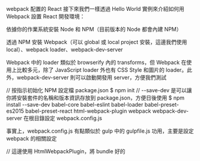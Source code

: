 webpack 配置的 React
    接下來我們一樣透過 Hello World 實例來介紹如何用 Webpack 設置 React 開發環境：

依據你的作業系統安裝 Node 和 NPM（目前版本的 Node 都會內建 NPM）

透過 NPM 安裝 Webpack（可以 global 或 local project 安裝，這邊我們使用 local）、webpack loader、webpack-dev-server

Webpack 中的 loader 類似於 browserify 內的 transforms，但 Webpack 在使用上比較多元，除了 JavaScript loader 外也有 CSS Style 和圖片的 loader。此外，webpack-dev-server 則可以啟動開發用 server，方便我們測試

// 按指示初始化 NPM 設定檔 package.json
$ npm init 
// --save-dev 是可以讓你將安裝套件的名稱和版本資訊存放到 package.json，方便日後使用
$ npm install --save-dev babel-core babel-eslint babel-loader babel-preset-es2015 babel-preset-react html-webpack-plugin webpack webpack-dev-server
在根目錄設定 webpack.config.js

事實上，webpack.config.js 有點類似於 gulp 中的 gulpfile.js 功用，主要是設定 webpack 的相關設定

// 這邊使用 HtmlWebpackPlugin，將 bundle 好的 <script> 插入到 body。${__dirname} 為 ES6 語法對應到 __dirname  
const HtmlWebpackPlugin = require('html-webpack-plugin');

const HTMLWebpackPluginConfig = new HtmlWebpackPlugin({
  template: `${__dirname}/app/index.html`,
  filename: 'index.html',
  inject: 'body',
});

module.exports = {
  // 檔案起始點從 entry 進入，因為是陣列所以也可以是多個檔案
  entry: [
    './app/index.js',
  ],
  // output 是放入產生出來的結果的相關參數
  output: {
    path: `${__dirname}/dist`,
    filename: 'index_bundle.js',
  },
  module: {
    // loaders 則是放欲使用的 loaders，在這邊是使用 babel-loader 將所有 .js（這邊用到正則式）相關檔案（排除了 npm 安裝的套件位置 node_modules）轉譯成瀏覽器可以閱讀的 JavaScript。preset 則是使用的 babel 轉譯規則，這邊使用 react、es2015。若是已經單獨使用 .babelrc 作為 presets 設定的話，則可以省略 query
    loaders: [
      {
        test: /\.js$/,
        exclude: /node_modules/,
        loader: 'babel-loader',
        query: {
          presets: ['es2015', 'react'],
        },
      },
    ],
  },
  // devServer 則是 webpack-dev-server 設定
  devServer: {
    inline: true,
    port: 8008,
  },
  // plugins 放置所使用的外掛
  plugins: [HTMLWebpackPluginConfig],
};
在根目錄設定 .babelrc

{
  "presets": [
    "es2015",
    "react",
  ],
  "plugins": []
}
安裝 react 和 react-dom

$ npm install --save react react-dom
撰寫 Component（記得把 index.html 以及 index.js 放到 app 資料夾底下喔！） index.html

<!DOCTYPE html>
<html lang="en">
<head>
    <meta charset="UTF-8">
    <title>React Setup</title>
    <link rel="stylesheet" type="text/css" href="//maxcdn.bootstrapcdn.com/bootstrap/3.3.6/css/bootstrap.min.css">
</head>
<body>
    <!-- 欲插入 React Component 的位置 -->
    <div id="app"></div>
</body>
</html>
index.js

import React from 'react';
import ReactDOM from 'react-dom';

class App extends React.Component {
  constructor(props) {
    super(props);
    this.state = {
    };
  }
  render() {
    return (
      <div>
        <h1>Hello, World!</h1>
      </div>
    );
  }
}

ReactDOM.render(<App />, document.getElementById('app'));
在終端機使用 webpack 進行成果展示，webpack 相關指令：

webpack：會在開發模式下開始一次性的建置
webpack -p：會建置 production 的程式碼
webpack --watch：會監聽程式碼的修改，當儲存時有異動時會更新檔案
webpack -d：加入 source maps 檔案
webpack --progress --colors：加上處理進度與顏色
如果不想每次都打一長串的指令碼的話可以使用 package.json 中的 scripts 設定

"scripts": {
  "dev": "webpack-dev-server --devtool eval --progress --colors --content-base build"
}
然後在終端機執行：

$ npm run dev
當我們此時我們可以打開瀏覽器輸入 http://localhost:8008 ，就可以看到 Hello, world! 了！